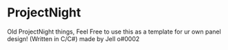 # ProjectNight
Old ProjectNight things, Feel Free to use this as a template for ur own panel design!
(Written in C/C#)
made by Jell o#0002 
